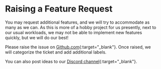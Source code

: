 # Raising a Feature Request

You may request additional features, and we will try to accommodate as many as we can. As this is more of a hobby project for us presently, next to our usual workloads, we may not be able to implement new features quickly, but we will do our best!

Please raise the issue on [Github.com](https://github.com/Accenture/kx.as.code/issues){:target="\_blank"}. Once raised, we will categorize the ticket and add additional labels.

You can also post ideas to our [Discord channel](https://discord.gg/FXeavNQnC5){:target="\_blank"}.
